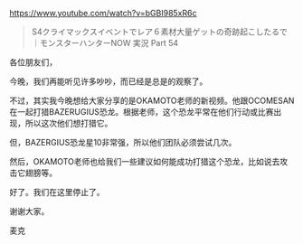 https://www.youtube.com/watch?v=bGBI985xR6c

> S4クライマックスイベントでレア６素材大量ゲットの奇跡起こしたるで｜モンスターハンターNOW 実況 Part 54

各位朋友们，

今晚，我们再能听见许多吵吵，而已经是总是的观察了。

不过，其实我今晚想给大家分享的是OKAMOTO老师的新视频。他跟OCOMESAN在一起打猎BAZERUGIUS恐龙。根据老师，这个恐龙平常在他们行动或比赛出现，所以这次他们想打猎它。

但，BAZERGIUS恐龙星10非常强，所以他们团队必须尝试几次。

然后，OKAMOTO老师也给我们一些建议如何能成功打猎这个恐龙，比如说去攻击它翅膀等。

好了。我们在这里停止了。

谢谢大家。

麦克
